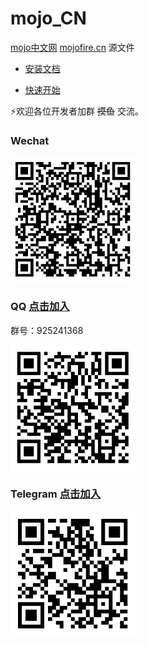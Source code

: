 # mojo_CN


[mojo中文网](https://mojofire.cn) [mojofire.cn](https://mojofire.cn) 源文件



- [安装文档](https://www.mojofire.cn/docs/install.html)

- [快速开始](https://www.mojofire.cn/docs/start.html)



⚡欢迎各位开发者加群 ~~摸鱼~~ 交流。


### Wechat
<div id="wechat">
<img height="200" width="200" src="/img/wechat.png"/>
</div>

### QQ  [点击加入](https://qm.qq.com/q/IgJFnFPDGy)
群号：925241368
<div id="qq">
<img height="200" width="200" src="/img/qq.png"/>
</div>

### Telegram  [点击加入](https://t.me/Mojo_CN)
<div id="Telegram">
<img height="200" width="200" src="/img/Telegram.png"/>
</div>